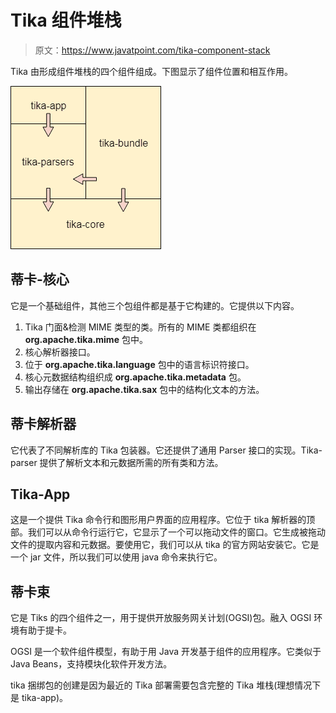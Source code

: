 # Tika 组件堆栈

> 原文：<https://www.javatpoint.com/tika-component-stack>

Tika 由形成组件堆栈的四个组件组成。下图显示了组件位置和相互作用。

![Tika Component Stack](img/015ed33dfdc6172fa3da396f695d3526.png)

## 蒂卡-核心

它是一个基础组件，其他三个包组件都是基于它构建的。它提供以下内容。

1.  Tika 门面&检测 MIME 类型的类。所有的 MIME 类都组织在 **org.apache.tika.mime** 包中。
2.  核心解析器接口。
3.  位于 **org.apache.tika.language** 包中的语言标识符接口。
4.  核心元数据结构组织成 **org.apache.tika.metadata** 包。
5.  输出存储在 **org.apache.tika.sax** 包中的结构化文本的方法。

## 蒂卡解析器

它代表了不同解析库的 Tika 包装器。它还提供了通用 Parser 接口的实现。Tika-parser 提供了解析文本和元数据所需的所有类和方法。

## Tika-App

这是一个提供 Tika 命令行和图形用户界面的应用程序。它位于 tika 解析器的顶部。我们可以从命令行运行它，它显示了一个可以拖动文件的窗口。它生成被拖动文件的提取内容和元数据。要使用它，我们可以从 tika 的官方网站安装它。它是一个 jar 文件，所以我们可以使用 java 命令来执行它。

## 蒂卡束

它是 Tiks 的四个组件之一，用于提供开放服务网关计划(OGSI)包。融入 OGSI 环境有助于提卡。

OGSI 是一个软件组件模型，有助于用 Java 开发基于组件的应用程序。它类似于 Java Beans，支持模块化软件开发方法。

tika 捆绑包的创建是因为最近的 Tika 部署需要包含完整的 Tika 堆栈(理想情况下是 tika-app)。